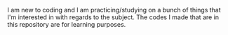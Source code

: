 I am new to coding and I am practicing/studying on a bunch of things that I'm interested in with regards to the subject.
The codes I made that are in this repository are for learning purposes.